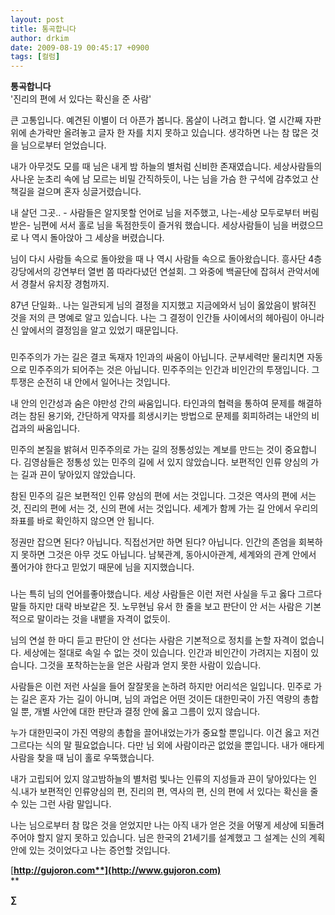 ```yaml
---
layout: post
title: 통곡합니다
author: drkim
date: 2009-08-19 00:45:17 +0900
tags: [컬럼]
---
```

**통곡합니다**  
'진리의 편에 서 있다는 확신을 준 사람'

큰 고통입니다. 예견된 이별이 더 아픈가 봅니다. 몸살이 나려고 합니다. 열 시간째 자판 위에 손가락만 올려놓고 글자 한 자를 치지 못하고 있습니다. 생각하면 나는 참 많은 것을 님으로부터 얻었습니다. 

내가 아무것도 모를 때 님은 내게 밤 하늘의 별처럼 신비한 존재였습니다. 세상사람들의 사나운 눈초리 속에 남 모르는 비밀 간직하듯이, 나는 님을 가슴 한 구석에 감추었고 산책길을 걸으며 혼자 싱글거렸습니다.

내 살던 그곳.. - 사람들은 알지못할 언어로 님을 저주했고, 나는-세상 모두로부터 버림받은- 님편에 서서 홀로 님을 독점한듯이 즐거워 했습니다. 세상사람들이 님을 버렸으므로 나 역시 돌아앉아 그 세상을 버렸습니다. 

님이 다시 사람들 속으로 돌아왔을 때 나 역시 사람들 속으로 돌아왔습니다. 흥사단 4층 강당에서의 강연부터 열번 쯤 따라다녔던 연설회. 그 와중에 백골단에 잡혀서 관악서에서 경찰서 유치장 경험까지. 

87년 단일화.. 나는 일관되게 님의 결정을 지지했고 지금에와서 님이 옳았음이 밝혀진 것을 저의 큰 명예로 알고 있습니다. 나는 그 결정이 인간들 사이에서의 헤아림이 아니라 신 앞에서의 결정임을 알고 있었기 때문입니다.  
  
###  
  
민주주의가 가는 길은 결코 독재자 1인과의 싸움이 아닙니다. 군부세력만 물리치면 자동으로 민주주의가 되어주는 것은 아닙니다. 민주주의는 인간과 비인간의 투쟁입니다. 그 투쟁은 순전히 내 안에서 일어나는 것입니다.   
  
내 안의 인간성과 숨은 야만성 간의 싸움입니다. 타인과의 협력을 통하여 문제를 해결하려는 참된 용기와, 간단하게 약자를 희생시키는 방법으로 문제를 회피하려는 내안의 비겁과의 싸움입니다.   
  
민주의 본질을 밝혀서 민주주의로 가는 길의 정통성있는 계보를 만드는 것이 중요합니다. 김영삼들은 정통성 있는 민주의 길에 서 있지 않았습니다. 보편적인 인류 양심의 가는 길과 끈이 닿아있지 않았습니다.  
  
참된 민주의 길은 보편적인 인류 양심의 편에 서는 것입니다. 그것은 역사의 편에 서는 것, 진리의 편에 서는 것, 신의 편에 서는 것입니다. 세계가 함께 가는 길 안에서 우리의 좌표를 바로 확인하지 않으면 안 됩니다.  
  
정권만 잡으면 된다? 아닙니다. 직접선거만 하면 된다? 아닙니다. 인간의 존엄을 회복하지 못하면 그것은 아무 것도 아닙니다. 남북관계, 동아시아관계, 세계와의 관계 안에서 풀어가야 한다고 믿었기 때문에 님을 지지했습니다.  
  
###

나는 특히 님의 언어를좋아했습니다. 세상 사람들은 이런 저런 사실을 두고 옳다 그르다 말들 하지만 대략 바보같은 짓. 노무현님 유서 한 줄을 보고 판단이 안 서는 사람은 기본적으로 말이라는 것을 내뱉을 자격이 없듯이.

님의 연설 한 마디 듣고 판단이 안 선다는 사람은 기본적으로 정치를 논할 자격이 없습니다. 세상에는 절대로 속일 수 없는 것이 있습니다. 인간과 비인간이 가려지는 지점이 있습니다. 그것을 포착하는눈을 얻은 사람과 얻지 못한 사람이 있습니다.   
  
사람들은 이런 저런 사실을 들어 잘잘못을 논하려 하지만 어리석은 일입니다. 민주로 가는 길은 혼자 가는 길이 아니며, 님의 과업은 어떤 것이든 대한민국이 가진 역량의 총합일 뿐, 개별 사안에 대한 판단과 결정 안에 옳고 그름이 있지 않습니다.

누가 대한민국이 가진 역량의 총합을 끌어내었는가가 중요할 뿐입니다. 이건 옳고 저건 그르다는 식의 말 필요없습니다. 다만 님 외에 사람이라곤 없었을 뿐입니다. 내가 애타게 사람을 찾을 때 님이 홀로 우뚝했습니다.

내가 고립되어 있지 않고밤하늘의 별처럼 빛나는 인류의 지성들과 끈이 닿아있다는 인식.내가 보편적인 인류양심의 편, 진리의 편, 역사의 편, 신의 편에 서 있다는 확신을 줄 수 있는 그런 사람 말입니다. 

나는 님으로부터 참 많은 것을 얻었지만 나는 아직 내가 얻은 것을 어떻게 세상에 되돌려 주어야 할지 알지 못하고 있습니다. 님은 한국의 21세기를 설계했고 그 설계는 신의 계획안에 있는 것이었다고 나는 증언할 것입니다.

[**http://gujoron.com**](http://www.gujoron.com)**  
** 

**∑**